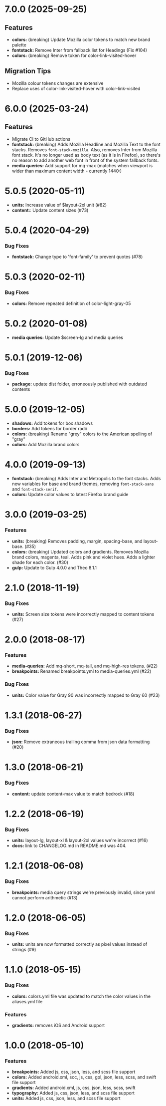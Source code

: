 # 7.0.0 (2025-09-25)

## Features

- **colors:** (breaking) Update Mozilla color tokens to match new brand palette
- **fontstack:** Remove Inter from fallback list for Headings (Fix #104)
- **colors:** (breaking) Remove token for color-link-visited-hover

## Migration Tips

- Mozilla colour tokens changes are extensive
- Replace uses of color-link-visited-hover with color-link-visited

# 6.0.0 (2025-03-24)

## Features

- Migrate CI to GitHub actions
- **fontstack:** (breaking) Adds Mozilla Headline and Mozilla Text to the font stacks. Removes `font-stack-mozilla`. Also, removes Inter from Mozilla font stack. It's no longer used as body text (as it is in Firefox), so there's no reason to add another web font in front of the system fallback fonts.
- **media queries:** Add support for mq-max (matches when viewport is wider than maximum content width - currently 1440:)

# 5.0.5 (2020-05-11)

- **units:** Increase value of $layout-2xl unit (#82)
- **content:**: Update content sizes (#73)

# 5.0.4 (2020-04-29)

### Bug Fixes

- **fontstack:** Change type to 'font-family' to prevent quotes (#78)

# 5.0.3 (2020-02-11)

### Bug Fixes

- **colors:** Remove repeated definition of color-light-gray-05

# 5.0.2 (2020-01-08)

- **media queries:** Update $screen-lg and media queries

# 5.0.1 (2019-12-06)

### Bug Fixes

- **package:** update dist folder, erroneously published with outdated contents

# 5.0.0 (2019-12-05)

- **shadows:** Add tokens for box shadows
- **borders:** Add tokens for border radii
- **colors:** (breaking) Rename "grey" colors to the American spelling of "gray"
- **colors:** Add Mozilla brand colors

# 4.0.0 (2019-09-13)

- **fontstack:** (breaking) Adds Inter and Metropolis to the font stacks. Adds new variables for base and brand themes, removing `font-stack-sans` and `font-stack-serif`.
- **colors:** Update color values to latest Firefox brand guide

# 3.0.0 (2019-03-25)

### Features

- **units:** (breaking) Removes padding, margin, spacing-base, and layout-base. (#35)
- **colors:** (breaking) Updated colors and gradients. Removes Mozilla brand colors, magenta, teal. Adds pink and violet hues. Adds a lighter shade for each color. (#30)
- **gulp:** Update to Gulp 4.0.0 and Theo 8.1.1

# 2.1.0 (2018-11-19)

### Bug Fixes

- **units:** Screen size tokens were incorrectly mapped to content tokens (#27)

# 2.0.0 (2018-08-17)

### Features

- **media-queries:** Add mq-short, mq-tall, and mq-high-res tokens. (#22)
- **breakpoints:** Renamed breakpoints.yml to media-queries.yml (#22)

### Bug Fixes

- **units:** Color value for Gray 90 was incorrectly mapped to Gray 60 (#23)

# 1.3.1 (2018-06-27)

### Bug Fixes

- **json:** Remove extraneous trailing comma from json data formatting (#20)

# 1.3.0 (2018-06-21)

### Bug Fixes

- **content:** update content-max value to match bedrock (#18)

# 1.2.2 (2018-06-19)

### Bug Fixes

- **units:** layout-lg, layout-xl & layout-2xl values we're incorrect (#16)
- **docs:** link to CHANGELOG.md in README.md was 404.

# 1.2.1 (2018-06-08)

### Bug Fixes

- **breakpoints:** media query strings we're previously invalid, since yaml cannot perform arithmetic (#13)

# 1.2.0 (2018-06-05)

### Bug Fixes

- **units:** units are now formatted correctly as pixel values instead of strings (#9)

# 1.1.0 (2018-05-15)

### Bug Fixes

- **colors:** colors.yml file was updated to match the color values in the aliases.yml file

### Features

- **gradients:** removes iOS and Android support

# 1.0.0 (2018-05-10)

### Features

- **breakpoints:** Added js, css, json, less, and scss file support
- **colors:** Added android.xml, soc, js, css, gpl, json, less, scss, and swift file support
- **gradients:** Added android.xml, js, css, json, less, scss, swift
- **typography:** Added js, css, json, less, and scss file support
- **units:** Added js, css, json, less, and scss file support
